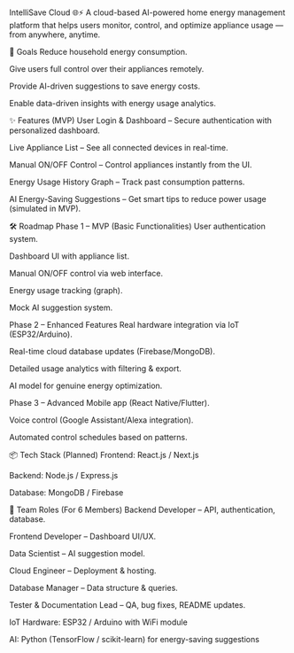 IntelliSave Cloud 🌐⚡
A cloud-based AI-powered home energy management platform that helps users monitor, control, and optimize appliance usage — from anywhere, anytime.

🚀 Goals
Reduce household energy consumption.

Give users full control over their appliances remotely.

Provide AI-driven suggestions to save energy costs.

Enable data-driven insights with energy usage analytics.

✨ Features (MVP)
User Login & Dashboard – Secure authentication with personalized dashboard.

Live Appliance List – See all connected devices in real-time.

Manual ON/OFF Control – Control appliances instantly from the UI.

Energy Usage History Graph – Track past consumption patterns.

AI Energy-Saving Suggestions – Get smart tips to reduce power usage (simulated in MVP).

🛠 Roadmap
Phase 1 – MVP (Basic Functionalities)
 User authentication system.

 Dashboard UI with appliance list.

 Manual ON/OFF control via web interface.

 Energy usage tracking (graph).

 Mock AI suggestion system.

Phase 2 – Enhanced Features
 Real hardware integration via IoT (ESP32/Arduino).

 Real-time cloud database updates (Firebase/MongoDB).

 Detailed usage analytics with filtering & export.

 AI model for genuine energy optimization.

Phase 3 – Advanced
 Mobile app (React Native/Flutter).

 Voice control (Google Assistant/Alexa integration).

 Automated control schedules based on patterns.

📦 Tech Stack (Planned)
Frontend: React.js / Next.js

Backend: Node.js / Express.js

Database: MongoDB / Firebase

👥 Team Roles (For 6 Members)
Backend Developer – API, authentication, database.

Frontend Developer – Dashboard UI/UX.

Data Scientist – AI suggestion model.

Cloud Engineer – Deployment & hosting.

Database Manager – Data structure & queries.

Tester & Documentation Lead – QA, bug fixes, README updates.

IoT Hardware: ESP32 / Arduino with WiFi module

AI: Python (TensorFlow / scikit-learn) for energy-saving suggestions
